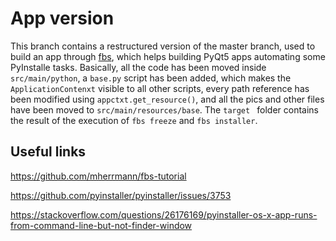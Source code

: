 # App version

This branch contains a restructured version of the master branch, 
used to build an app through [fbs](https://build-system.fman.io/),
which helps building PyQt5 apps automating some PyInstalle tasks.
Basically, all the code has been moved inside ```src/main/python```, 
a ```base.py``` script has been added, which makes the ```ApplicationContenxt```
visible to all other scripts, every path reference has been modified 
using ```appctxt.get_resource()```, and all the pics and other files have been
moved to ```src/main/resources/base```.
The ```target ``` folder contains the result of the execution of 
```fbs freeze``` and ```fbs installer```.

## Useful links

https://github.com/mherrmann/fbs-tutorial

https://github.com/pyinstaller/pyinstaller/issues/3753

https://stackoverflow.com/questions/26176169/pyinstaller-os-x-app-runs-from-command-line-but-not-finder-window